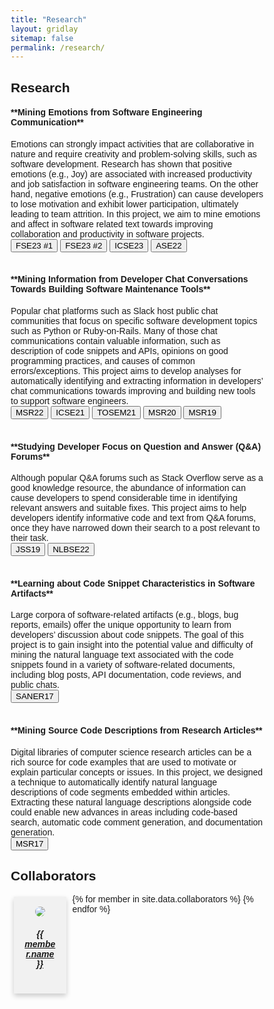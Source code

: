 ```yaml
---
title: "Research"
layout: gridlay
sitemap: false
permalink: /research/
---
```


<style>
img{
  border-radius: 10px;
}
.col-md-3 {
  margin-top:10px;
  margin-bottom:10px;
  padding:0px;
  display:block;
  overflow:hidden;
  text-align:center;
  display: table-cell;
  background: white;
  border-radius: 20px;
  height: auto;
}
iframe {
  margin:0;
  padding:0;
  width: 175px;
  display: inline;
  vertical-align: middle;
}
* {
  box-sizing: border-box;
}

body {
  font-family: Arial, Helvetica, sans-serif;
}

/* Float four columns side by side */
.column {
  float: left;
  width: 25%;
  padding: 0 10px;
  height: 100%;
}

/* Remove extra left and right margins, due to padding */
.row {margin: 0 -5px;}

/* Clear floats after the columns */
.row:after {
  content: "";
  display: table;
  clear: both;
}

/* Responsive columns */
@media screen and (max-width: 600px) {
  .column {
    width: 100%;
    display: block;
    margin-bottom: 20px;
  }
}

/* Style the counter cards */
.card {
  box-shadow: 0 4px 8px 0 rgba(0, 0, 0, 0.2);
  padding: 16px;
  text-align: center;
  background-color: #f1f1f1;
  margin-top: 4px;
  margin-bottom: 4px

}
</style>

## Research

<div class="jumbotron">
<div class="col-md-12 col-sm-12">
<h4>**Mining Emotions from Software Engineering Communication**</h4>
Emotions can strongly impact activities that are collaborative in nature and require creativity and problem-solving skills, such as software development. Research has shown that positive emotions (e.g., Joy) are associated with increased productivity and job satisfaction in software engineering teams. On the other hand, negative emotions (e.g., Frustration) can cause developers to lose motivation and exhibit lower participation, ultimately leading to team attrition. In this project, we aim to mine emotions and affect in software related text towards improving collaboration and productivity in software projects.
<br>
<a href="{{ site.url }}{{ site.baseurl }}/papers/toxicity.pdf" target="_blank"><button class="btn btn-success btm-sm">FSE23 #1</button></a> <a href="{{ site.url }}{{ site.baseurl }}/papers/emotions.pdf" target="_blank"><button class="btn btn-success btm-sm">FSE23 #2</button></a> <a href="{{ site.url }}{{ site.baseurl }}/papers/trust.pdf" target="_blank"><button class="btn btn-success btm-sm">ICSE23</button></a> <a href="{{ site.url }}{{ site.baseurl }}/papers/Data Augmentation.pdf" target="_blank"><button class="btn btn-success btm-sm">ASE22</button></a>
<br><br>

<h4>**Mining Information from Developer Chat Conversations Towards Building Software Maintenance Tools**</h4>
Popular chat platforms such as Slack host public chat communities that focus on specific software development topics such as Python or Ruby-on-Rails. Many of those chat communications contain valuable information, such as description of code snippets and APIs, opinions on good programming practices, and causes of common errors/exceptions. This project aims to develop analyses for automatically identifying and extracting information in developers’ chat communications towards improving and building new tools to support software engineers.
<br>
<a href="{{ site.url }}{{ site.baseurl }}/papers/DISCO.pdf" target="_blank"><button class="btn btn-success btm-sm">MSR22</button></a> <a href="{{ site.url }}{{ site.baseurl }}/papers/Automatic Extraction.pdf" target="_blank"><button class="btn btn-success btm-sm">ICSE21</button></a> <a href="{{ site.url }}{{ site.baseurl }}/papers/Automatically Identifying the Q.pdf" target="_blank"><button class="btn btn-success btm-sm">TOSEM21</button></a> <a href="{{ site.url }}{{ site.baseurl }}/papers/Software-related Slack.pdf" target="_blank"><button class="btn btn-success btm-sm">MSR20</button></a> <a href="{{ site.url }}{{ site.baseurl }}/papers/Exploratory Study of Slack Q.pdf" target="_blank"><button class="btn btn-success btm-sm">MSR19</button></a>        
<br><br>

<h4>**Studying Developer Focus on Question and Answer (Q&A) Forums**</h4>
Although popular Q&A forums such as Stack Overflow serve as a good knowledge resource, the abundance of information can cause developers to spend considerable time in identifying relevant answers and suitable fixes. This project aims to help developers identify informative code and text from Q&A forums, once they have narrowed down their search to a post relevant to their task.
<br>
<a href="{{ site.url }}{{ site.baseurl }}/papers/Finding Help with Programming.pdf" target="_blank"><button class="btn btn-success btm-sm">JSS19</button></a> <a href="{{ site.url }}{{ site.baseurl }}/papers/Automatic Identification of Informative.pdf" target="_blank"><button class="btn btn-success btm-sm">NLBSE22</button></a>    
<br><br>

<h4>**Learning about Code Snippet Characteristics in Software Artifacts**</h4>
Large corpora of software-related artifacts (e.g., blogs, bug reports, emails) offer the unique opportunity to learn from developers’ discussion about code snippets. The goal of this project is to gain insight into the potential value and difficulty of mining the natural language text associated with the code snippets found in a variety of software-related documents, including blog posts, API documentation, code reviews, and public chats.
<br>
<a href="{{ site.url }}{{ site.baseurl }}/papers/What Information.pdf" target="_blank"><button class="btn btn-success btm-sm">SANER17</button></a>
<br><br>

<h4>**Mining Source Code Descriptions from Research Articles**</h4>
Digital libraries of computer science research articles can be a rich source for code examples that are used to motivate or explain particular concepts or issues. In this project, we designed a technique to automatically identify natural language descriptions of code segments embedded within articles. Extracting these natural language descriptions alongside code could enable new advances in areas including code-based search, automatic code comment generation, and documentation generation.
<br>
<a href="{{ site.url }}{{ site.baseurl }}/papers/Extracting Code Segments.pdf" target="_blank"><button class="btn btn-success btm-sm">MSR17</button></a>
</div>
</div>

## Collaborators

<div class="row">
{% for member in site.data.collaborators %}
<div class="column">
<div class="card">
<img src="{{ site.url }}{{ site.baseurl }}/images/{{ member.photo }}" style="width:auto; max-height:120px"/>
<h5><a href="{{ member.website }}" target="_blank">{{ member.name }}</a></h5>
</div>

</div>
{% endfor %}

</div>
